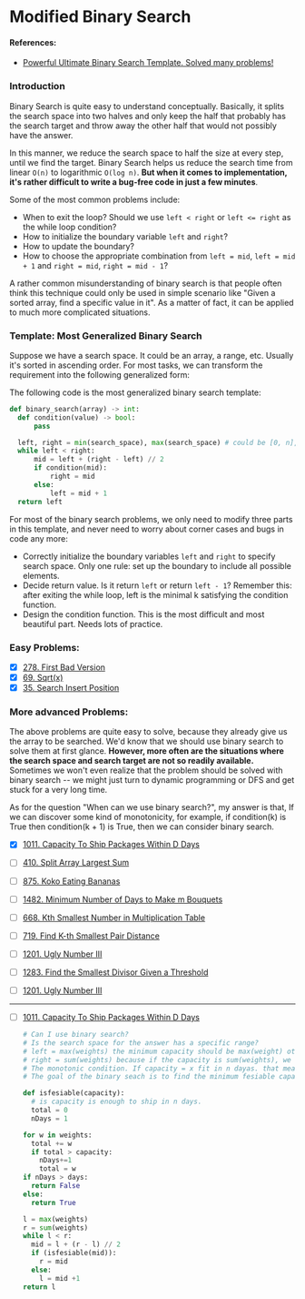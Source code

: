 # Modified Binary Search

#### References:
- [Powerful Ultimate Binary Search Template. Solved many problems!](https://leetcode.com/discuss/study-guide/786126/Python-Powerful-Ultimate-Binary-Search-Template.-Solved-many-problems)

### Introduction
Binary Search is quite easy to understand conceptually. Basically, it splits the search space into two halves and only keep the half that probably has the search target and throw away the other half that would not possibly have the answer. 

In this manner, we reduce the search space to half the size at every step, until we find the target. Binary Search helps us reduce the search time from linear `O(n)` to logarithmic `O(log n)`. **But when it comes to implementation, it's rather difficult to write a bug-free code in just a few minutes**. 

Some of the most common problems include:
- When to exit the loop? Should we use `left < right` or `left <= right` as the while loop condition?
- How to initialize the boundary variable `left` and `right`?
- How to update the boundary?
- How to choose the appropriate combination from `left = mid`, `left = mid + 1` and `right = mid`, `right = mid - 1`?

A rather common misunderstanding of binary search is that people often think this technique could only be used in simple scenario like "Given a sorted array, find a specific value in it". As a matter of fact, it can be applied to much more complicated situations.

### Template: Most Generalized Binary Search

Suppose we have a search space. It could be an array, a range, etc. Usually it's sorted in ascending order. For most tasks, we can transform the requirement into the following generalized form:

The following code is the most generalized binary search template:

  ```python
  def binary_search(array) -> int:
    def condition(value) -> bool:
        pass

    left, right = min(search_space), max(search_space) # could be [0, n], [1, n] etc. Depends on problem
    while left < right:
        mid = left + (right - left) // 2
        if condition(mid):
            right = mid
        else:
            left = mid + 1
    return left
  ```

For most of the binary search problems, we only need to modify three parts in this template, and never need to worry about corner cases and bugs in code any more:

- Correctly initialize the boundary variables `left` and `right` to specify search space. Only one rule: set up the boundary to include all possible elements.
- Decide return value. Is it return `left` or return `left - 1`? Remember this: after exiting the while loop, left is the minimal k​ satisfying the condition function.
- Design the condition function. This is the most difficult and most beautiful part. Needs lots of practice.

### Easy Problems: 
- [x] [278. First Bad Version](https://leetcode.com/problems/first-bad-version/description/)
- [x] [69. Sqrt(x)](https://leetcode.com/problems/sqrtx/description/)
- [x] [35. Search Insert Position](https://leetcode.com/problems/search-insert-position/description/)

### More advanced Problems: 

The above problems are quite easy to solve, because they already give us the array to be searched. We'd know that we should use binary search to solve them at first glance. **However, more often are the situations where the search space and search target are not so readily available.** Sometimes we won't even realize that the problem should be solved with binary search -- we might just turn to dynamic programming or DFS and get stuck for a very long time.

As for the question "When can we use binary search?", my answer is that, If we can discover some kind of monotonicity, for example, if condition(k) is True then condition(k + 1) is True, then we can consider binary search.

- [x] [1011. Capacity To Ship Packages Within D Days](https://leetcode.com/problems/capacity-to-ship-packages-within-d-days/description/)
- [ ] [410. Split Array Largest Sum](https://leetcode.com/problems/split-array-largest-sum/description/)
- [ ] [875. Koko Eating Bananas](https://leetcode.com/problems/koko-eating-bananas/description/)
- [ ] [1482. Minimum Number of Days to Make m Bouquets](https://leetcode.com/problems/minimum-number-of-days-to-make-m-bouquets/description/)
- [ ] [668. Kth Smallest Number in Multiplication Table](https://leetcode.com/problems/kth-smallest-number-in-multiplication-table/description/)
- [ ] [719. Find K-th Smallest Pair Distance](https://leetcode.com/problems/find-k-th-smallest-pair-distance/description/)
- [ ] [1201. Ugly Number III](https://leetcode.com/problems/ugly-number-iii/description/)
- [ ] [1283. Find the Smallest Divisor Given a Threshold](https://leetcode.com/problems/find-the-smallest-divisor-given-a-threshold/description/)
- [ ] [1201. Ugly Number III](https://leetcode.com/problems/ugly-number-iii/description/)



---------------------------------

- [ ] [1011. Capacity To Ship Packages Within D Days](https://leetcode.com/problems/capacity-to-ship-packages-within-d-days/description/)



  ```python
  # Can I use binary search?
  # Is the search space for the answer has a specific range?
  # left = max(weights) the minimum capacity should be max(weight) otheriwse we will not be able to ship the item.
  # right = sum(weights) because if the capacity is sum(weights), we can ship them all in one day.
  # The monotonic condition. If capacity = x fit in n dayas. that means any capacity > x will also fit.
  # The goal of the binary seach is to find the minimum fesiable capacity.

  def isfesiable(capacity):
    # is capacity is enough to ship in n days.
    total = 0
    nDays = 1

  for w in weights:
    total += w
    if total > capacity:
      nDays+=1
      total = w
  if nDays > days:
    return False
  else:
    return True                    

  l = max(weights)
  r = sum(weights)
  while l < r:
    mid = l + (r - l) // 2
    if (isfesiable(mid)):
      r = mid
    else:
      l = mid +1
  return l
  ```
